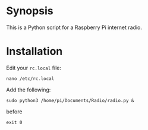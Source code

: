 # Synopsis
This is a Python script for a Raspberry Pi internet radio.

# Installation

Edit your `rc.local` file:

`nano /etc/rc.local`

Add the following:

`sudo python3 /home/pi/Documents/Radio/radio.py &`

before

`exit 0`

